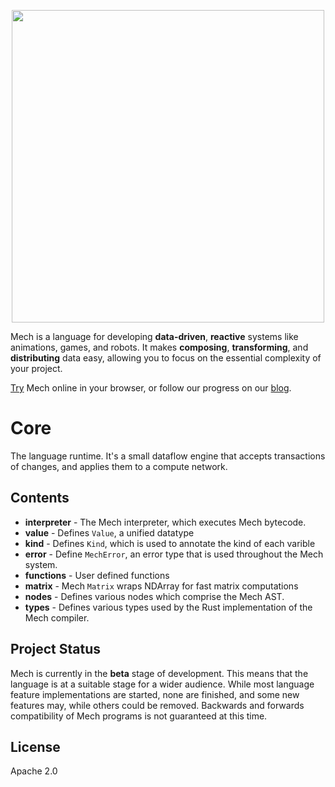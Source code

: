 <p align="center">
  <img width="500px" src="https://mech-lang.org/img/logo.png">
</p>

Mech is a language for developing **data-driven**, **reactive** systems like animations, games, and robots. It makes **composing**, **transforming**, and **distributing** data easy, allowing you to focus on the essential complexity of your project.

[Try](https://try.mech-lang.org) Mech online in your browser, or follow our progress on our [blog](https://mech-lang.org/blog/).

# Core

The language runtime. It's a small dataflow engine that accepts transactions of changes, and applies them to a compute network.  

## Contents

- **interpreter** - The Mech interpreter, which executes Mech bytecode.
- **value** - Defines `Value`, a unified datatype
- **kind** - Defines `Kind`, which is used to annotate the kind of each varible
- **error** - Define `MechError`, an error type that is used throughout the Mech system.
- **functions** - User defined functions
- **matrix** - Mech `Matrix` wraps NDArray for fast matrix computations
- **nodes** - Defines various nodes which comprise the Mech AST.
- **types** - Defines various types used by the Rust implementation of the Mech compiler.

## Project Status

Mech is currently in the **beta** stage of development. This means that the language is at a suitable stage for a wider audience. While most language feature implementations are started, none are finished, and some new features may, while others could be removed. Backwards and forwards compatibility of Mech programs is not guaranteed at this time. 

## License

Apache 2.0
